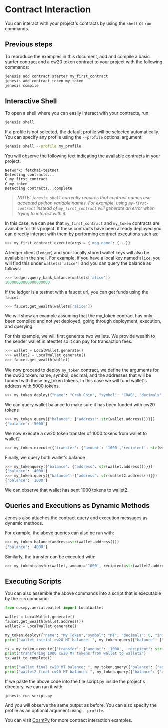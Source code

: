 # Contract Interaction

You can interact with your project's contracts by using the ```shell``` or ```run``` commands.

## Previous steps

To reproduce the examples in this document, add and compile a basic starter contract and a cw20 token contract to your project with the following commands:

```bash
jenesis add contract starter my_first_contract
jenesis add contract token my_token
jenesis compile
```
## Interactive Shell

To open a shell where you can easily interact with your contracts, run:
```bash
jenesis shell
```
If a profile is not selected, the default profile will be selected automatically. You can specify any profile using the `--profile` optional argument:

```bash
jenesis shell --profile my_profile
```

You will observe the following text indicating the available contracts in your project.

```
Network: fetchai-testnet
Detecting contracts...
C my_first_contract
C my_token
Detecting contracts...complete
```
> *NOTE: `jenesis shell` currently requires that contract names use accepted python variable names. For example, using `my-first-contract` instead of `my_first_contract` will generate an error when trying to interact with it.*

In this case, we can see that `my_first_contract` and `my_token` contracts are available for this project. If these contracts have been already deployed you can directly interact with them by performing contract executions such as:

```python
>>> my_first_contract.execute(args = {'msg_name': {...}}
```

A ledger client (`ledger`) and your locally stored wallet keys will also be available in the shell. For example, if you have a local key named `alice`, you will find this under `wallets['alice']` and you can query the balance as follows:
```python
>>> ledger.query_bank_balance(wallets['alice'])
10000000000000000000
```

If the ledger is a testnet with a faucet url, you can get funds using the `faucet`:
```python
>>> faucet.get_wealth(wallets['alice'])
```

We will show an example assuming that the my_token contract has only been compiled and not yet deployed, going through deployment, execution, and querying.

For this example, we will first generate two wallets. We provide wealth to the sender wallet in atestfet so it can pay for transaction fees.

```python
>>> wallet = LocalWallet.generate()
>>> wallet2 = LocalWallet.generate()
>>> faucet.get_wealth(wallet)
```

We now proceed to deploy `my_token` contract, we define the arguments for the cw20 token: name, symbol, decimal, and the addresses that will be funded with these my_token tokens. In this case we will fund wallet's address with 5000 tokens.
```python
>>> my_token.deploy({"name": "Crab Coin", "symbol": "CRAB", "decimals": 6, "initial_balances": [{"address": str(wallet.address()), "amount": "5000"}]}, wallet)
```

We can query wallet balance to make sure it has been funded with cw20 tokens

```python
>>> my_token.query({"balance": {"address": str(wallet.address())}})
{'balance': '5000'}
```

We now execute a cw20 token transfer of 1000 tokens from wallet to wallet2

```python
>>> my_token.execute({'transfer': {'amount': '1000','recipient': str(wallet2.address())}}, sender=wallet)
```

Finally, we query both wallet's balance

```python
>>> my_tokenquery({"balance": {"address": str(wallet.address())}})
{'balance': '4000'}
>>> my_token.query({"balance": {"address": str(wallet2.address())}})
{'balance': '1000'}
```
We can observe that wallet has sent 1000 tokens to wallet2.

## Queries and Executions as Dynamic Methods

Jenesis also attaches the contract query and execution messages as dynamic methods.

For example, the above queries can also be run with:
```python
>>> my_token.balance(address=str(wallet.address()))
{'balance': '4000'}
```

Similarly, the transfer can be executed with:
```python
>>> my_tokentransfer(wallet, amount='1000', recipient=str(wallet2.address()))
```

## Executing Scripts

You can also assemble the above commands into a script that is executable by the  ```run``` command:
```python
from cosmpy.aerial.wallet import LocalWallet

wallet = LocalWallet.generate()
faucet.get_wealth(wallet.address())
wallet2 = LocalWallet.generate()

my_token.deploy({"name": "My Token","symbol": "MT", "decimals": 6, "initial_balances": [{"address": str(wallet.address()), "amount": "5000"}]}, wallet)
print("wallet initial cw20 MT balance: ", my_token.query({"balance": {"address": str(wallet.address())}}))

tx = my_token.execute({'transfer': {'amount': '1000', 'recipient': str(wallet2.address())}}, sender=wallet)
print("transfering 1000 cw20 MT tokens from wallet to wallet2")
tx.wait_to_complete()

print("wallet final cw20 MT balance: ", my_token.query({"balance": {"address": str(wallet.address())}}))
print("wallet2 final cw20 MT balance: ", my_token.query({"balance": {"address": str(wallet2.address())}}))
```

If we paste the above code into the file script.py inside the project's directory, we can run it with:

```
jenesis run script.py
```

And you will observe the same output as before. You can also specify the profile as an optional argument using `--profile`.

You can visit [CosmPy](https://docs.fetch.ai/CosmPy/) for more contract interaction examples.
